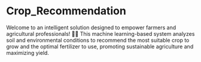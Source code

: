 # Crop_Recommendation
Welcome to an intelligent solution designed to empower farmers and agricultural professionals! 🚜🌱 This machine learning-based system analyzes soil and environmental conditions to recommend the most suitable crop to grow and the optimal fertilizer to use, promoting sustainable agriculture and maximizing yield.
